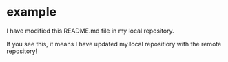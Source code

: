 # example
I have modified this README.md file in my local repository. 

If you see this, it means I have updated my local repositiory with the remote repository!
